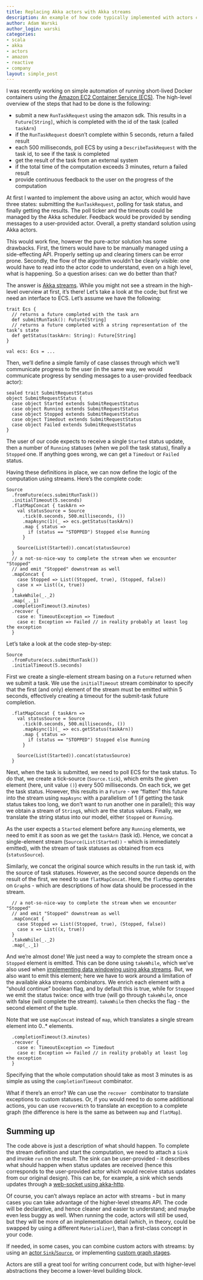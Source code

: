 ```yaml
---
title: Replacing Akka actors with Akka streams
description: An example of how code typically implemented with actors can be implemented using streams
author: Adam Warski
author_login: warski
categories:
- scala
- akka
- actors
- amazon
- reactive
- company
layout: simple_post
---
```


I was recently working on simple automation of running short-lived Docker containers using the [Amazon EC2 Container Service (ECS)](https://aws.amazon.com/ecs/). The high-level overview of the steps that had to be done is the following:

- submit a new `RunTaskRequest` using the amazon sdk. This results in a `Future[String]`, which is completed with the id of the task (called `taskArn`)
- if the `RunTaskRequest` doesn’t complete within 5 seconds, return a failed result
- each 500 milliseconds, poll ECS by using a `DescribeTaskRequest` with the task id, to see if the task is completed
- get the result of the task from an external system
- if the total time of the computation exceeds 3 minutes, return a failed result
- provide continuous feedback to the user on the progress of the computation

At first I wanted to implement the above using an actor, which would have three states: submitting the `RunTaskRequest`, polling for task status, and finally getting the results. The poll ticker and the timeouts could be managed by the Akka scheduler. Feedback would be provided by sending messages to a user-provided actor. Overall, a pretty standard solution using Akka actors.

This would work fine, however the pure-actor solution has some drawbacks. First, the timers would have to be manually managed using a side-effecting API. Properly setting up and clearing timers can be error prone. Secondly, the flow of the algorithm wouldn’t be clearly visible: one would have to read into the actor code to understand, even on a high level, what is happening. So a question arises: can we do better than that?

The answer is [Akka streams](http://doc.akka.io/docs/akka/2.4/scala/stream/index.html). While you might not see a stream in the high-level overview at first, it’s there! Let’s take a look at the code; but first we need an interface to ECS. Let’s assume we have the following:

```
trait Ecs {
  // returns a future completed with the task arn
  def submitRunTask(): Future[String]
  // returns a future completed with a string representation of the task’s state
  def getStatus(taskArn: String): Future[String]
}

val ecs: Ecs = ...
```

Then, we’ll define a simple family of case classes through which we’ll communicate progress to the user (in the same way, we would communicate progress by sending messages to a user-provided feedback actor):

```
sealed trait SubmitRequestStatus
object SubmitRequestStatus {
  case object Started extends SubmitRequestStatus
  case object Running extends SubmitRequestStatus
  case object Stopped extends SubmitRequestStatus
  case object Timedout extends SubmitRequestStatus
  case object Failed extends SubmitRequestStatus
}
```

The user of our code expects to receive a single `Started` status update, then a number of `Running` statuses (when we poll the task status), finally a `Stopped` one. If anything goes wrong, we can get a `Timedout` or `Failed` status.

Having these definitions in place, we can now define the logic of the computation using streams. Here’s the complete code:

```
Source
  .fromFuture(ecs.submitRunTask())
  .initialTimeout(5.seconds)
  .flatMapConcat { taskArn =>
    val statusSource = Source
      .tick(0.seconds, 500.milliseconds, ())
      .mapAsync(1)(_ => ecs.getStatus(taskArn))
      .map { status =>
        if (status == "STOPPED") Stopped else Running
      }

    Source(List(Started)).concat(statusSource)
  }
  // a not-so-nice-way to complete the stream when we encounter "Stopped"
  // and emit "Stopped" downstream as well
  .mapConcat {
    case Stopped => List((Stopped, true), (Stopped, false))
    case x => List((x, true))
  }
  .takeWhile(_._2)
  .map(_._1)
  .completionTimeout(3.minutes)
  .recover {
    case e: TimeoutException => Timedout
    case e: Exception => Failed // in reality probably at least log the exception
  }
```

Let’s take a look at the code step-by-step:

```
Source
  .fromFuture(ecs.submitRunTask())
  .initialTimeout(5.seconds)
```

First we create a single-element stream basing on a `Future` returned when we submit a task. We use the `initialTimeout` stream combinator to specify that the first (and only) element of the stream must be emitted within 5 seconds, effectively creating a timeout for the submit-task future completion.

```
  .flatMapConcat { taskArn =>
    val statusSource = Source
      .tick(0.seconds, 500.milliseconds, ())
      .mapAsync(1)(_ => ecs.getStatus(taskArn))
      .map { status =>
        if (status == "STOPPED") Stopped else Running
      }

    Source(List(Started)).concat(statusSource)
  }
```

Next, when the task is submitted, we need to poll ECS for the task status. To do that, we create a tick-source (`Source.tick`), which emits the given element (here, unit value `()`) every 500 milliseconds. On each tick, we get the task status. However, this results in a `Future` - we “flatten” this future into the stream using `mapAsync` with a parallelism of 1 (if getting the task status takes too long, we don’t want to run another one in parallel); this way we obtain a stream of `String`s, which are the status values. Finally, we translate the string status into our model, either `Stopped` or `Running`.

As the user expects a `Started` element before any `Running` elements, we need to emit it as soon as we get the `taskArn` (task id). Hence, we concat a single-element stream (`Source(List(Started))` - which is immediately emitted), with the stream of task statuses as obtained from ecs (`statusSource`).

Similarly, we concat the original source which results in the run task id, with the source of task statuses. However, as the second source depends on the result of the first, we need to use `flatMapConcat`. Here, the `flatMap` operates on `Graph`s - which are descriptions of how data should be processed in the stream.

```
  // a not-so-nice-way to complete the stream when we encounter "Stopped"
  // and emit "Stopped" downstream as well
  .mapConcat {
    case Stopped => List((Stopped, true), (Stopped, false))
    case x => List((x, true))
  }
  .takeWhile(_._2)
  .map(_._1)
```

And we’re almost done! We just need a way to complete the stream once a `Stopped` element is emitted. This can be done using `takeWhile`, which we’ve also used when [implementing data windowing using akka streams](https://softwaremill.com/windowing-data-in-akka-streams/). But, we also want to emit this element; here we have to work around a limitation of the available akka streams combinators. We enrich each element with a “should continue” boolean flag, and by default this is true, while for `Stopped` we emit the status twice: once with true (will go through `takeWhile`, once with false (will complete the stream). `takeWhile` then checks the flag - the second element of the tuple.

Note that we use `mapConcat` instead of `map`, which translates a single stream element into 0..* elements.

```
  .completionTimeout(3.minutes)
  .recover {
    case e: TimeoutException => Timedout
    case e: Exception => Failed // in reality probably at least log the exception
  }
```

Specifying that the whole computation should take as most 3 minutes is as simple as using the `completionTimeout` combinator.

What if there’s an error? We can use the `recover ` combinator to translate exceptions to custom statuses. Or, if you would need to do some additional actions, you can use `recoverWith` to translate an exception to a complete graph (the difference is here is the same as between `map` and `flatMap`).

## Summing up ##

The code above is just a description of what should happen. To complete the stream definition and start the computation, we need to attach a `Sink` and invoke `run` on the result. The sink can be user-provided - it describes what should happen when status updates are received (hence this corresponds to the user-provided actor which would receive status updates from our original design). This can be, for example, a sink which sends updates through a [web-socket using akka-http](http://doc.akka.io/docs/akka/2.4/scala/http/routing-dsl/websocket-support.html).

Of course, you can’t always replace an actor with streams - but in many cases you can take advantage of the higher-level streams API. The code will be declarative, and hence cleaner and easier to understand; and maybe even less buggy as well. When running the code, actors will still be used, but they will be more of an implementation detail (which, in theory, could be swapped by using a different `Materializer`), than a first-class concept in your code.

If needed, in some cases, you can combine custom actors with streams: by using an [actor `Sink`/`Source`](http://doc.akka.io/docs/akka/2.4/scala/stream/stream-integrations.html#integrating-with-actors), or implementing [custom graph stages](http://blog.kunicki.org/blog/2016/07/20/implementing-a-custom-akka-streams-graph-stage/).

Actors are still a great tool for writing concurrent code, but with higher-level abstractions they become a lower-level building block.
